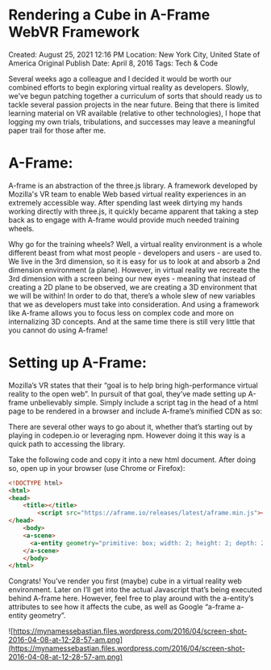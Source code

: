 # Rendering a Cube in A-Frame WebVR Framework

Created: August 25, 2021 12:16 PM
Location: New York City, United State of America
Original Publish Date: April 8, 2016
Tags: Tech & Code

Several weeks ago a colleague and I decided it would be worth our combined efforts to begin exploring virtual reality as developers. Slowly, we've begun patching together a curriculum of sorts that should ready us to tackle several passion projects in the near future. Being that there is limited learning material on VR available (relative to other technologies), I hope that logging my own trials, tribulations, and successes may leave a meaningful paper trail for those after me.

# **A-Frame:**

A-frame is an abstraction of the three.js library. A framework developed by Mozilla's VR team to enable Web based virtual reality experiences in an extremely accessible way. After spending last week dirtying my hands working directly with three.js, it quickly became apparent that taking a step back as to engage with A-frame would provide much needed training wheels.

Why go for the training wheels? Well, a virtual reality environment is a whole different beast from what most people - developers and users - are used to. We live in the 3rd dimension, so it is easy for us to look at and absorb a 2nd dimension environment (a plane). However, in virtual reality we recreate the 3rd dimension with a screen being our new eyes - meaning that instead of creating a 2D plane to be observed, we are creating a 3D environment that we will be within! In order to do that, there’s a whole slew of new variables that we as developers must take into consideration. And using a framework like A-frame allows you to focus less on complex code and more on internalizing 3D concepts. And at the same time there is still very little that you cannot do using A-frame!

# **Setting up A-Frame:**

Mozilla’s VR states that their “goal is to help bring high-performance virtual reality to the open web”. In pursuit of that goal, they’ve made setting up A-frame unbelievably simple. Simply include a script tag in the head of a html page to be rendered in a browser and include A-frame’s minified CDN as so:

There are several other ways to go about it, whether that’s starting out by playing in codepen.io or leveraging npm. However doing it this way is a quick path to accessing the library.

Take the following code and copy it into a new html document. After doing so, open up in your browser (use Chrome or Firefox):

```html
<!DOCTYPE html>
<html>
<head>
    <title></title>
		<script src="https://aframe.io/releases/latest/aframe.min.js"></script>
</head>
	<body>
	<a-scene>
	  <a-entity geometry="primitive: box; width: 2; height: 2; depth: 2"></a-entity>
	</a-scene>
	</body>
</html>
```

Congrats! You’ve render you first (maybe) cube in a virtual reality web environment. Later on I’ll get into the actual Javascript that’s being executed behind A-frame here. However, feel free to play around with the a-entity’s attributes to see how it affects the cube, as well as Google “a-frame a-entity geometry”.

![https://mynamessebastian.files.wordpress.com/2016/04/screen-shot-2016-04-08-at-12-28-57-am.png](https://mynamessebastian.files.wordpress.com/2016/04/screen-shot-2016-04-08-at-12-28-57-am.png)